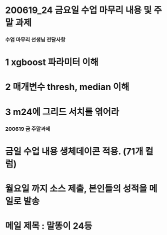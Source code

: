 # 200619_24 금요일 수업 마무리 내용 및 주말 과제

### 수업 마무리 선생님 전달사항 ###

# 1 xgboost 파라미터 이해
# 2 매개변수 thresh, median 이해
# 3 m24에 그리드 서치를 엮어라


### 200619 금 주말과제 ###

# 금일 수업 내용 생체데이콘 적용. (71개 컬럼)
# 월요일 까지 소스 제출, 본인들의 성적을 메일로 발송
# 메일 제목 : 말똥이 24등